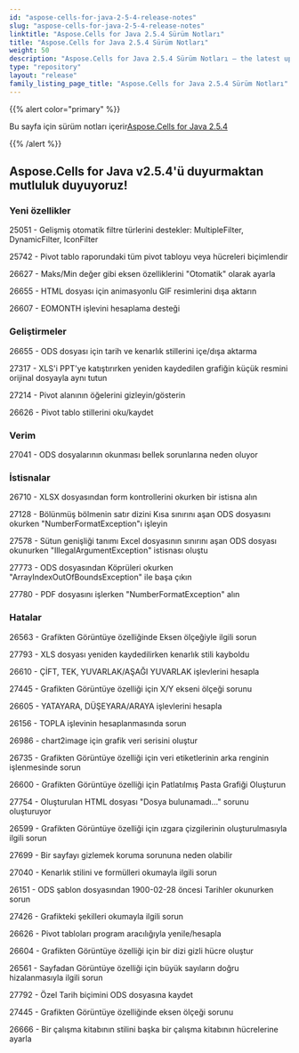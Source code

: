 ```yaml
---
id: "aspose-cells-for-java-2-5-4-release-notes"
slug: "aspose-cells-for-java-2-5-4-release-notes"
linktitle: "Aspose.Cells for Java 2.5.4 Sürüm Notları"
title: "Aspose.Cells for Java 2.5.4 Sürüm Notları"
weight: 50
description: "Aspose.Cells for Java 2.5.4 Sürüm Notları – the latest updates and fixes."
type: "repository"
layout: "release"
family_listing_page_title: "Aspose.Cells for Java 2.5.4 Sürüm Notları"
---
```

{{% alert color="primary" %}} 

 Bu sayfa için sürüm notları içerir[Aspose.Cells for Java 2.5.4](https://releases.aspose.com/cells/java/new-releases/aspose.cells-for-java-2.5.4/)

{{% /alert %}} 
## **Aspose.Cells for Java v2.5.4'ü duyurmaktan mutluluk duyuyoruz!**
### **Yeni özellikler**
25051 - Gelişmiş otomatik filtre türlerini destekler: MultipleFilter, DynamicFilter, IconFilter

 25742 - Pivot tablo raporundaki tüm pivot tabloyu veya hücreleri biçimlendir

 26627 - Maks/Min değer gibi eksen özelliklerini "Otomatik" olarak ayarla

 26655 - HTML dosyası için animasyonlu GIF resimlerini dışa aktarın

 26607 - EOMONTH işlevini hesaplama desteği
### **Geliştirmeler**
 26655 - ODS dosyası için tarih ve kenarlık stillerini içe/dışa aktarma

 27317 - XLS'i PPT'ye katıştırırken yeniden kaydedilen grafiğin küçük resmini orijinal dosyayla aynı tutun

 27214 - Pivot alanının öğelerini gizleyin/gösterin

 26626 - Pivot tablo stillerini oku/kaydet
### **Verim**
 27041 - ODS dosyalarının okunması bellek sorunlarına neden oluyor
### **İstisnalar**
 26710 - XLSX dosyasından form kontrollerini okurken bir istisna alın

 27128 - Bölünmüş bölmenin satır dizini Kısa sınırını aşan ODS dosyasını okurken "NumberFormatException"ı işleyin

27578 - Sütun genişliği tanımı Excel dosyasının sınırını aşan ODS dosyası okunurken "IllegalArgumentException" istisnası oluştu

 27773 - ODS dosyasından Köprüleri okurken "ArrayIndexOutOfBoundsException" ile başa çıkın

 27780 - PDF dosyasını işlerken "NumberFormatException" alın
### **Hatalar**
 26563 - Grafikten Görüntüye özelliğinde Eksen ölçeğiyle ilgili sorun

 27793 - XLS dosyası yeniden kaydedilirken kenarlık stili kayboldu

 26610 - ÇİFT, TEK, YUVARLAK/AŞAĞI YUVARLAK işlevlerini hesapla

 27445 - Grafikten Görüntüye özelliği için X/Y ekseni ölçeği sorunu

 26605 - YATAYARA, DÜŞEYARA/ARAYA işlevlerini hesapla

 26156 - TOPLA işlevinin hesaplanmasında sorun

 26986 - chart2image için grafik veri serisini oluştur

 26735 - Grafikten Görüntüye özelliği için veri etiketlerinin arka renginin işlenmesinde sorun

 26600 - Grafikten Görüntüye özelliği için Patlatılmış Pasta Grafiği Oluşturun

 27754 - Oluşturulan HTML dosyası "Dosya bulunamadı..." sorunu oluşturuyor

26599 - Grafikten Görüntüye özelliği için ızgara çizgilerinin oluşturulmasıyla ilgili sorun

 27699 - Bir sayfayı gizlemek koruma sorununa neden olabilir

 27040 - Kenarlık stilini ve formülleri okumayla ilgili sorun

 26151 - ODS şablon dosyasından 1900-02-28 öncesi Tarihler okunurken sorun

 27426 - Grafikteki şekilleri okumayla ilgili sorun

 26626 - Pivot tabloları program aracılığıyla yenile/hesapla

 26604 - Grafikten Görüntüye özelliği için bir dizi gizli hücre oluştur

 26561 - Sayfadan Görüntüye özelliği için büyük sayıların doğru hizalanmasıyla ilgili sorun

 27792 - Özel Tarih biçimini ODS dosyasına kaydet

 27445 - Grafikten Görüntüye özelliğinde eksen ölçeği sorunu

 26666 - Bir çalışma kitabının stilini başka bir çalışma kitabının hücrelerine ayarla
